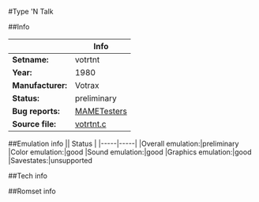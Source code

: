 #Type 'N Talk

##Info

||Info|
|-----|-----|
|**Setname:**|votrtnt
|**Year:**|1980
|**Manufacturer:**|Votrax
|**Status:**|preliminary
|**Bug reports:**|[MAMETesters](http://mametesters.org/view_all_set.php?type=1&temporary=y&search=votrtnt.c)
|**Source file:**|[votrtnt.c](https://github.com/mamedev/mame/blob/master/src/mess/drivers/votrtnt.c)

##Emulation info
|| Status |
|-----|-----|
|Overall emulation:|preliminary
|Color emulation:|good
|Sound emulation:|good
|Graphics emulation:|good
|Savestates:|unsupported

##Tech info

##Romset info

<!--- START OF EDITED COMMENT DO NOT TOUCH TEXT ABOVE-->

